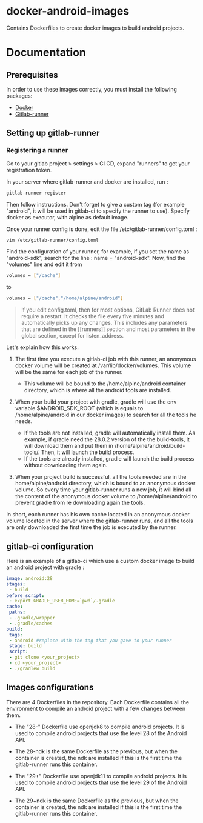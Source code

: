 # docker-android-images

Contains Dockerfiles to create docker images to build android projects.

# Documentation
## Prerequisites
In order to use these images correctly, you must install the following packages:
- [Docker](https://docs.docker.com/engine/install/ubuntu/)
- [Gitlab-runner](https://docs.gitlab.com/runner/install/linux-manually.html)

## Setting up gitlab-runner

### Registering a runner

Go to your gitlab project > settings > CI CD, expand "runners" to get your registration token.

In your server where gitlab-runner and docker are installed, run :
```bash
gitlab-runner register
```
Then follow instructions. Don't forget to give a custom tag (for example "android", it will be used in gitlab-ci to specify the runner to use). Specify docker as executor, with alpine as default image.

Once your runner config is done, edit the file /etc/gitlab-runner/config.toml :
```bash
vim /etc/gitlab-runner/config.toml
```
Find the configuration of your runner, for example, if you set the name as "android-sdk", search for the line :
name = "android-sdk".
Now, find the "volumes" line and edit it
from
```bash
volumes = ["/cache"]
```
to
```bash
volumes = ["/cache","/home/alpine/android"]
```

> If you edit config.toml, then for most options, GitLab Runner does not require
 a restart. It checks the file every five minutes and automatically picks up any 
 changes. This includes any parameters that are defined in the [[runners]]
 section and most parameters in the global section, except for listen_address.

Let's explain how this works.

1. The first time you execute a gitlab-ci job with this runner, an anonymous docker volume will be created at /var/lib/docker/volumes. This volume will be the same for each job of the runner.
    * This volume will be bound to the /home/alpine/android container directory, which is where all the android tools are installed.

2. When your build your project with gradle, gradle will use the env variable
$ANDROID_SDK_ROOT (which is equals to /home/alpine/android in our docker images) to search for all the tools he needs.
    * If the tools are not installed, gradle will automatically install them. As example, if gradle need the 28.0.2 version of the the build-tools, it will download them and put them in /home/alpine/android/build-tools/. Then, it will launch the build process.
    * If the tools are already installed, gradle will launch the build process without downloading them again.

3. When your project build is successful, all the tools needed are in the home/alpine/android directory, which is bound to an anonymous docker volume. So every time your gitlab-runner runs a new job, it will bind all the content of the anonymous docker volume to /home/alpine/android to prevent gradle from re downloading again the tools.

In short, each runner has his own cache located in an anonymous docker volume located in the server where the gitlab-runner runs, and all the tools are only downloaded the first time the job is executed by the runner.

## gitlab-ci configuration

Here is an example of a gitlab-ci which use a custom docker image to build an android project with gradle :
```yaml
image: android:28
stages:
 - build
before_script:
 - export GRADLE_USER_HOME=`pwd`/.gradle
cache:
 paths:
 - .gradle/wrapper
 - .gradle/caches
build:
 tags:
 - android #replace with the tag that you gave to your runner
 stage: build
 script:
 - git clone <your_project>
 - cd <your_project>
 - ./gradlew build
```
## Images configurations
There are 4 Dockerfiles in the repository.
Each Dockerfile contains all the environment to compile an android project with a few  changes between them.
- The "28-" Dockerfile use openjdk8 to compile android projects. It is used to compile android projects that use the level 28 of the Android API.
- The 28-ndk is the same Dockerfile as the previous, but when the container is created, the ndk are installed if this is the first time the gitlab-runner runs this container.

- The "29+" Dockerfile use openjdk11 to compile android projects. It is used to compile android projects that use the level 29 of the Android API.
- The 29+ndk is the same Dockerfile as the previous, but when the container is created, the ndk are installed if this is the first time the gitlab-runner runs this container.
